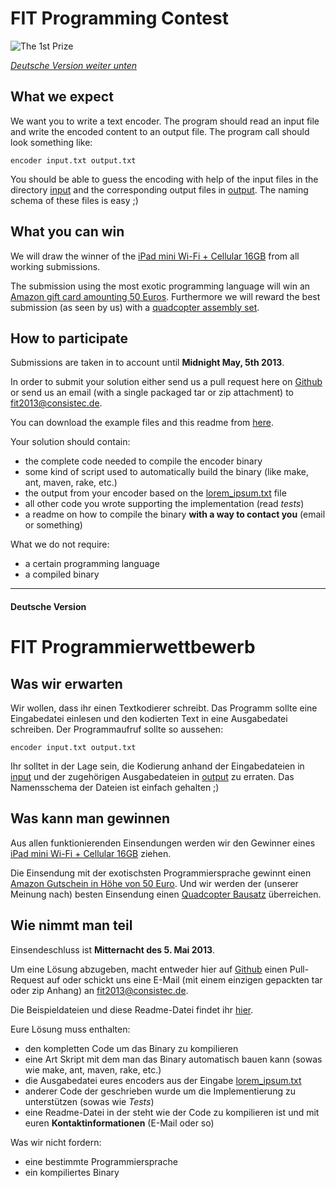 # FIT Programming Contest

![The 1st Prize](http://images.apple.com/ipad-mini/overview/images/hero.jpg)

_[Deutsche Version weiter unten](#deutsche-version)_

## What we expect

We want you to write a text encoder. The program should read an input file and write the encoded content to an output file. The program call should look something like:

    encoder input.txt output.txt

You should be able to guess the encoding with help of the input files in the directory [input](/input/) and the corresponding output files in [output](/output/). The naming schema of these files is easy ;)

## What you can win

We will draw the winner of the [iPad mini Wi-Fi + Cellular 16GB](http://www.apple.com/ipad-mini/overview/) from all working submissions.  
  
The submission using the most exotic programming language will win an [Amazon gift card amounting 50 Euros](http://www.amazon.de/gp/gc/). Furthermore we will reward the best submission (as seen by us) with a [quadcopter assembly set](http://www.der-schweighofer.at/artikel/103593/hb_dji_f450_quadrocopter_artf).

## How to participate

Submissions are taken in to account until **Midnight May, 5th 2013**.  
  
In order to submit your solution either send us a pull request here on [Github](https://github.com/consistec/fit2013) or send us an email (with a single packaged tar or zip attachment) to [fit2013@consistec.de](mailto:fit2013@consistec.de).  
  
You can download the example files and this readme from [here](https://github.com/consistec/fit2013/archive/master.zip).  
  
Your solution should contain:

-  the complete code needed to compile the encoder binary
-  some kind of script used to automatically build the binary (like make, ant, maven, rake, etc.)
-  the output from your encoder based on the [lorem_ipsum.txt](/input/lorem_ipsum.txt) file
-  all other code you wrote supporting the implementation (read _tests_)
-  a readme on how to compile the binary **with a way to contact you** (email or something)  
  
What we do not require:

-  a certain programming language
-  a compiled binary

____
#### Deutsche Version

# FIT Programmierwettbewerb

## Was wir erwarten

Wir wollen, dass ihr einen Textkodierer schreibt. Das Programm sollte eine Eingabedatei einlesen und den kodierten Text in eine Ausgabedatei schreiben. Der Programmaufruf sollte so aussehen:

    encoder input.txt output.txt

Ihr solltet in der Lage sein, die Kodierung anhand der Eingabedateien in [input](/input/) und der zugehörigen Ausgabedateien in [output](/output/) zu erraten. Das Namensschema der Dateien ist einfach gehalten ;)

## Was kann man gewinnen

Aus allen funktionierenden Einsendungen werden wir den Gewinner eines [iPad mini Wi-Fi + Cellular 16GB](http://www.apple.com/de/ipad-mini/overview/) ziehen.  
  
 Die Einsendung mit der exotischsten Programmiersprache gewinnt einen [Amazon Gutschein in Höhe von 50 Euro](http://www.amazon.de/gp/gc/). Und wir werden der (unserer Meinung nach) besten Einsendung einen [Quadcopter Bausatz](http://www.der-schweighofer.at/artikel/103593/hb_dji_f450_quadrocopter_artf) überreichen.

## Wie nimmt man teil

Einsendeschluss ist **Mitternacht des 5. Mai 2013**.  
  
Um eine Lösung abzugeben, macht entweder hier auf [Github](https://github.com/consistec/fit2013) einen Pull-Request auf oder schickt uns eine E-Mail (mit einem einzigen gepackten tar oder zip Anhang) an [fit2013@consistec.de](mailto:fit2013@consistec.de). 
  
Die Beispieldateien und diese Readme-Datei findet ihr [hier](https://github.com/consistec/fit2013/archive/master.zip).   
  
Eure Lösung muss enthalten:

-  den kompletten Code um das Binary zu kompilieren
-  eine Art Skript mit dem man das Binary automatisch bauen kann (sowas wie make, ant, maven, rake, etc.)
-  die Ausgabedatei eures encoders aus der Eingabe [lorem_ipsum.txt](/input/lorem_ipsum.txt)
-  anderer Code der geschrieben wurde um die Implementierung zu unterstützen (sowas wie _Tests_)
-  eine Readme-Datei in der steht wie der Code zu kompilieren ist und mit euren **Kontaktinformationen** (E-Mail oder so)

Was wir nicht fordern:

-  eine bestimmte Programmiersprache
-  ein kompiliertes Binary
